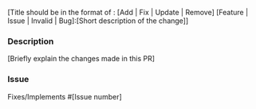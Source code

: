 [Title should be in the format of : [Add | Fix | Update | Remove] [Feature | Issue | Invalid | Bug]:[Short description of the change]]

### Description
[Briefly explain the changes made in this PR]

### Issue
Fixes/Implements #[Issue number]